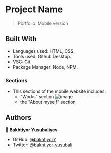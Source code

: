 # Project Name
> Portfolio: Mobile version

## Built With
- Languages used: HTML, CSS.
- Tools used: Github Desktop.
- VSC: Git.
- Package Manager: Node, NPM.

### Sections
- This sections of the mobile website includes:
  - "Works" section 
    ![image](https://prnt.sc/fCUM7TNDjK-b)    
  - the "About myself" section 

## Authors
👤 **Bakhtiyor Yusubaliyev**
- GitHub: [@bakhtiyorY](https://github.com/githubhandle)
- Twitter: [@bakhtiyor-yusubali](https://twitter.com/twitterhandle)


